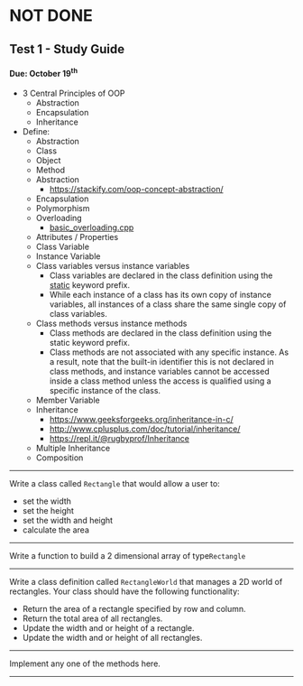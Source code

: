 
# NOT DONE
## Test 1 - Study Guide
#### Due: October 19<sup>th</sup>


- 3 Central Principles of OOP
  - Abstraction
  - Encapsulation
  - Inheritance
- Define: 
	- Abstraction
	- Class
	- Object
	- Method
	- Abstraction
	  - https://stackify.com/oop-concept-abstraction/
	- Encapsulation
	- Polymorphism
	- Overloading
	  - [basic_overloading.cpp](https://github.com/rugbyprof/2143-Object-Oriented-Programming/blob/master/Resources/Test-1-StudyGuide/basic_overloading.cpp)
	- Attributes / Properties
	- Class Variable
	- Instance Variable
	- Class variables versus instance variables
	     - Class variables are declared in the class definition using the [static]( http://www.tutorialspoint.com/cplusplus/cpp_static_members.htm) keyword prefix.
	     - While each instance of a class has its own copy of instance variables, all instances of a class share the same single copy of class variables.
  - Class methods versus instance methods
     - Class methods are declared in the class definition using the static keyword prefix.
     - Class methods are not associated with any specific instance. As a result, note that the built-in identifier this is not declared in class methods, and instance variables cannot be accessed inside a class method unless the access is qualified using a specific instance of the class.
  - Member Variable
  - Inheritance
	  - https://www.geeksforgeeks.org/inheritance-in-c/
	  - http://www.cplusplus.com/doc/tutorial/inheritance/
	  - https://repl.it/@rugbyprof/Inheritance 
  - Multiple Inheritance 
  - Composition


-----

Write a class called `Rectangle` that would allow a user to:
 - set the width
 - set the height
 - set the width and height
 - calculate the area

----

Write a function to build a 2 dimensional array of type`Rectangle` 

----

Write a class definition called `RectangleWorld` that manages a 2D world of rectangles. Your class should have the following functionality:
- Return the area of a rectangle specified by row and column.
- Return the total area of all rectangles.
- Update the width and or height of a rectangle.
- Update the width and or height of all rectangles.
-----

Implement any one of the methods here.

-----



